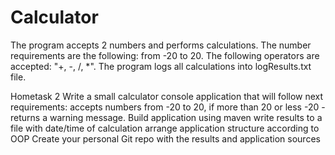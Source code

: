 # Calculator
The program accepts 2 numbers and performs calculations.
The number requirements are the following: from -20 to 20.
The following operators are accepted: "+, -, /, *".
The program logs all calculations into logResults.txt file.


Hometask 2
Write a small calculator console application that will follow next requirements:
accepts numbers from -20 to 20, if more than 20 or less -20 - returns a warning message.
Build application using maven
write results to a file with date/time of calculation
arrange application structure according to OOP
Create your personal Git repo with the results and application sources
